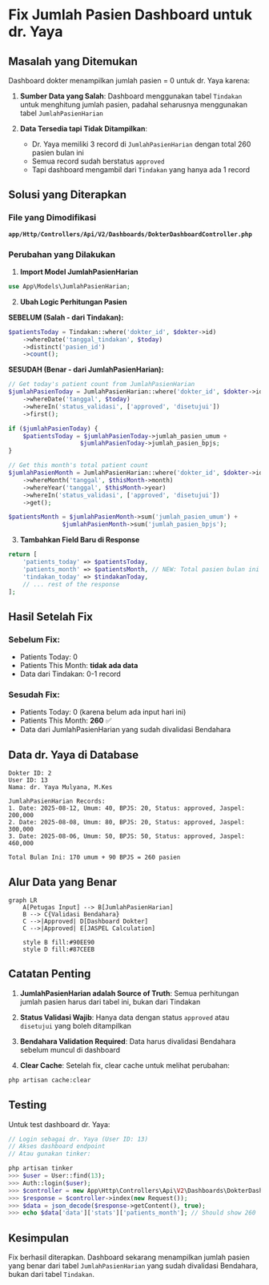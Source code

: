 # Fix Jumlah Pasien Dashboard untuk dr. Yaya

## Masalah yang Ditemukan

Dashboard dokter menampilkan jumlah pasien = 0 untuk dr. Yaya karena:

1. **Sumber Data yang Salah**: Dashboard menggunakan tabel `Tindakan` untuk menghitung jumlah pasien, padahal seharusnya menggunakan tabel `JumlahPasienHarian`

2. **Data Tersedia tapi Tidak Ditampilkan**: 
   - Dr. Yaya memiliki 3 record di `JumlahPasienHarian` dengan total 260 pasien bulan ini
   - Semua record sudah berstatus `approved`
   - Tapi dashboard mengambil dari `Tindakan` yang hanya ada 1 record

## Solusi yang Diterapkan

### File yang Dimodifikasi
**`app/Http/Controllers/Api/V2/Dashboards/DokterDashboardController.php`**

### Perubahan yang Dilakukan

1. **Import Model JumlahPasienHarian**
```php
use App\Models\JumlahPasienHarian;
```

2. **Ubah Logic Perhitungan Pasien**

**SEBELUM (Salah - dari Tindakan):**
```php
$patientsToday = Tindakan::where('dokter_id', $dokter->id)
    ->whereDate('tanggal_tindakan', $today)
    ->distinct('pasien_id')
    ->count();
```

**SESUDAH (Benar - dari JumlahPasienHarian):**
```php
// Get today's patient count from JumlahPasienHarian
$jumlahPasienToday = JumlahPasienHarian::where('dokter_id', $dokter->id)
    ->whereDate('tanggal', $today)
    ->whereIn('status_validasi', ['approved', 'disetujui'])
    ->first();

if ($jumlahPasienToday) {
    $patientsToday = $jumlahPasienToday->jumlah_pasien_umum + 
                    $jumlahPasienToday->jumlah_pasien_bpjs;
}

// Get this month's total patient count
$jumlahPasienMonth = JumlahPasienHarian::where('dokter_id', $dokter->id)
    ->whereMonth('tanggal', $thisMonth->month)
    ->whereYear('tanggal', $thisMonth->year)
    ->whereIn('status_validasi', ['approved', 'disetujui'])
    ->get();

$patientsMonth = $jumlahPasienMonth->sum('jumlah_pasien_umum') + 
               $jumlahPasienMonth->sum('jumlah_pasien_bpjs');
```

3. **Tambahkan Field Baru di Response**
```php
return [
    'patients_today' => $patientsToday,
    'patients_month' => $patientsMonth, // NEW: Total pasien bulan ini
    'tindakan_today' => $tindakanToday,
    // ... rest of the response
];
```

## Hasil Setelah Fix

### Sebelum Fix:
- Patients Today: 0
- Patients This Month: **tidak ada data**
- Data dari Tindakan: 0-1 record

### Sesudah Fix:
- Patients Today: 0 (karena belum ada input hari ini)
- Patients This Month: **260** ✅
- Data dari JumlahPasienHarian yang sudah divalidasi Bendahara

## Data dr. Yaya di Database

```
Dokter ID: 2
User ID: 13
Nama: dr. Yaya Mulyana, M.Kes

JumlahPasienHarian Records:
1. Date: 2025-08-12, Umum: 40, BPJS: 20, Status: approved, Jaspel: 200,000
2. Date: 2025-08-08, Umum: 80, BPJS: 20, Status: approved, Jaspel: 300,000
3. Date: 2025-08-06, Umum: 50, BPJS: 50, Status: approved, Jaspel: 460,000

Total Bulan Ini: 170 umum + 90 BPJS = 260 pasien
```

## Alur Data yang Benar

```mermaid
graph LR
    A[Petugas Input] --> B[JumlahPasienHarian]
    B --> C{Validasi Bendahara}
    C -->|Approved| D[Dashboard Dokter]
    C -->|Approved| E[JASPEL Calculation]
    
    style B fill:#90EE90
    style D fill:#87CEEB
```

## Catatan Penting

1. **JumlahPasienHarian adalah Source of Truth**: Semua perhitungan jumlah pasien harus dari tabel ini, bukan dari Tindakan

2. **Status Validasi Wajib**: Hanya data dengan status `approved` atau `disetujui` yang boleh ditampilkan

3. **Bendahara Validation Required**: Data harus divalidasi Bendahara sebelum muncul di dashboard

4. **Clear Cache**: Setelah fix, clear cache untuk melihat perubahan:
```bash
php artisan cache:clear
```

## Testing

Untuk test dashboard dr. Yaya:
```php
// Login sebagai dr. Yaya (User ID: 13)
// Akses dashboard endpoint
// Atau gunakan tinker:

php artisan tinker
>>> $user = User::find(13);
>>> Auth::login($user);
>>> $controller = new App\Http\Controllers\Api\V2\Dashboards\DokterDashboardController();
>>> $response = $controller->index(new Request());
>>> $data = json_decode($response->getContent(), true);
>>> echo $data['data']['stats']['patients_month']; // Should show 260
```

## Kesimpulan

Fix berhasil diterapkan. Dashboard sekarang menampilkan jumlah pasien yang benar dari tabel `JumlahPasienHarian` yang sudah divalidasi Bendahara, bukan dari tabel `Tindakan`.